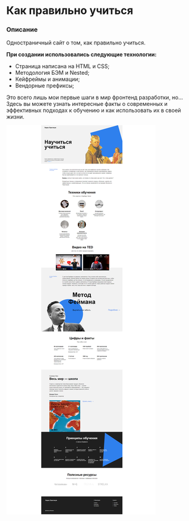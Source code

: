 # Как правильно учиться
<!-- ![Как учиться](./images/preview.png/) -->
### Описание
Одностраничный сайт о том, как правильно учиться.

**При создании использовались следующие технологии:**
* Страница написана на HTML и CSS;
* Методология БЭМ и  Nested;
* Кейфреймы и анимации;
* Вендорные префиксы;

Это всего лишь мои первые шаги в мир фронтенд разработки, но...  
Здесь вы можете узнать интересные факты о современных и эффективных подходах к обучению и как использовать их в своей жизни.  

![Полная страница сайта](./images/full-screen.png)
